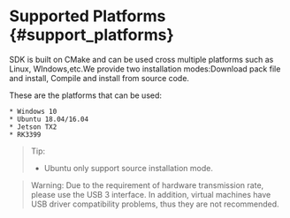 # Supported Platforms {#support_platforms}

SDK is built on CMake and can be used cross multiple platforms such as Linux, WIndows,etc.We provide two installation modes:Download pack file and install, Compile and install from source code.

These are the platforms that can be used:

    * Windows 10
    * Ubuntu 18.04/16.04
    * Jetson TX2
    * RK3399

> Tip:
> * Ubuntu only support source installation mode.

> Warning:
> Due to the requirement of hardware transmission rate, please use the USB 3 interface. In addition, virtual machines have USB driver compatibility problems, thus they are not recommended.
